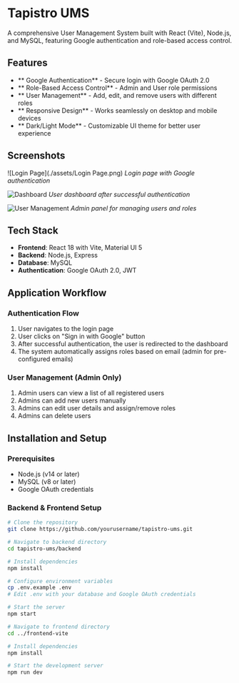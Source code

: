 # Tapistro UMS

A comprehensive User Management System built with React (Vite), Node.js, and MySQL, featuring Google authentication and role-based access control.

## Features

- ** Google Authentication** - Secure login with Google OAuth 2.0
- ** Role-Based Access Control** - Admin and User role permissions
- ** User Management** - Add, edit, and remove users with different roles
- ** Responsive Design** - Works seamlessly on desktop and mobile devices
- ** Dark/Light Mode** - Customizable UI theme for better user experience

## Screenshots

![Login Page](./assets/Login Page.png)
*Login page with Google authentication*

![Dashboard](./assets/images/dashboard.png)
*User dashboard after successful authentication*

![User Management](./assets/images/user-management.png)
*Admin panel for managing users and roles*

## Tech Stack

- **Frontend**: React 18 with Vite, Material UI 5
- **Backend**: Node.js, Express
- **Database**: MySQL
- **Authentication**: Google OAuth 2.0, JWT

## Application Workflow

### Authentication Flow

1. User navigates to the login page
2. User clicks on "Sign in with Google" button
3. After successful authentication, the user is redirected to the dashboard
4. The system automatically assigns roles based on email (admin for pre-configured emails)

### User Management (Admin Only)

1. Admin users can view a list of all registered users
2. Admins can add new users manually
3. Admins can edit user details and assign/remove roles
4. Admins can delete users

## Installation and Setup

### Prerequisites

- Node.js (v14 or later)
- MySQL (v8 or later)
- Google OAuth credentials

### Backend & Frontend Setup

```bash
# Clone the repository
git clone https://github.com/yourusername/tapistro-ums.git

# Navigate to backend directory
cd tapistro-ums/backend

# Install dependencies
npm install

# Configure environment variables
cp .env.example .env
# Edit .env with your database and Google OAuth credentials

# Start the server
npm start

# Navigate to frontend directory
cd ../frontend-vite

# Install dependencies
npm install

# Start the development server
npm run dev
